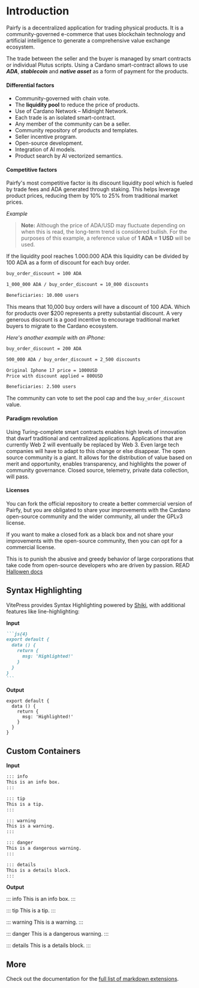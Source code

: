 # Introduction

Pairfy is a decentralized application for trading physical products.
It is a community-governed e-commerce that uses blockchain technology and artificial intelligence to generate a comprehensive value exchange ecosystem.

The trade between the seller and the buyer is managed by smart contracts or individual Plutus scripts.
Using a Cardano smart-contract allows to use **_ADA_**, **_stablecoin_** and **_native asset_** as a form of payment for the products.


#### Differential factors

- Community-governed with chain vote.
- The **liquidity pool** to reduce the price of products.
- Use of Cardano Network – Midnight Network.
- Each trade is an isolated smart-contract.
- Any member of the community can be a seller.
- Community repository of products and templates.
- Seller incentive program.
- Open-source development.
- Integration of AI models.
- Product search by AI vectorized semantics.

#### Competitive factors

Pairfy's most competitive factor is its discount liquidity pool which is fueled by trade fees and ADA generated through staking.
This helps leverage product prices, reducing them by 10% to 25% from traditional market prices.

_Example_

> **Note:** Although the price of ADA/USD may fluctuate depending on when this is read, the long-term trend is considered bullish. For the purposes of this example, a reference value of **1 ADA = 1 USD** will be used.


If the liquidity pool reaches 1.000.000 ADA this liquidity can be
divided by 100 ADA as a form of discount for each buy order.

```md
buy_order_discount = 100 ADA

1_000_000 ADA / buy_order_discount = 10_000 discounts

Beneficiaries: 10.000 users
```

This means that 10,000 buy orders will have a discount of 100 ADA.
Which for products over $200 represents a pretty substantial discount. 
A very generous discount is a good incentive to encourage traditional market buyers to migrate to the Cardano ecosystem.


_Here's another example with an iPhone:_


```md
buy_order_discount = 200 ADA

500_000 ADA / buy_order_discount = 2_500 discounts

Original Iphone 17 price = 1000USD
Price with discount applied = 800USD

Beneficiaries: 2.500 users 

```


The community can vote to set the pool cap and the `buy_order_discount` value.

#### Paradigm revolution

Using Turing-complete smart contracts enables high levels of innovation that dwarf traditional and centralized applications.
Applications that are currently Web 2 will eventually be replaced by Web 3.
Even large tech companies will have to adapt to this change or else disappear.
The open source community is a giant.
It allows for the distribution of value based on merit and opportunity, enables transparency, and highlights the power of community governance.
Closed source, telemetry, private data collection, will pass.

#### Licenses

You can fork the official repository to create a better commercial version of Pairfy, but you are obligated to share your improvements with the Cardano open-source community and the wider community, all under the GPLv3 license.

If you want to make a closed fork as a black box and not share your improvements with the open-source community, then you can opt for a commercial license.

This is to punish the abusive and greedy behavior of large corporations that take code from open-source developers who are driven by passion.
READ [Hallowen docs](https://en.wikipedia.org/wiki/Halloween_documents)

## Syntax Highlighting

VitePress provides Syntax Highlighting powered by [Shiki](https://github.com/shikijs/shiki), with additional features like line-highlighting:

**Input**

````md
```js{4}
export default {
  data () {
    return {
      msg: 'Highlighted!'
    }
  }
}
```
````

**Output**

```js{4}
export default {
  data () {
    return {
      msg: 'Highlighted!'
    }
  }
}
```

## Custom Containers

**Input**

```md
::: info
This is an info box.
:::

::: tip
This is a tip.
:::

::: warning
This is a warning.
:::

::: danger
This is a dangerous warning.
:::

::: details
This is a details block.
:::
```

**Output**

::: info
This is an info box.
:::

::: tip
This is a tip.
:::

::: warning
This is a warning.
:::

::: danger
This is a dangerous warning.
:::

::: details
This is a details block.
:::

## More

Check out the documentation for the [full list of markdown extensions](https://vitepress.dev/guide/markdown).
